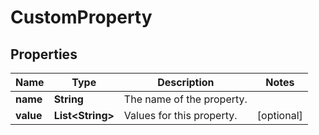 
# CustomProperty

## Properties
Name | Type | Description | Notes
------------ | ------------- | ------------- | -------------
**name** | **String** | The name of the property. | 
**value** | **List&lt;String&gt;** | Values for this property. |  [optional]



